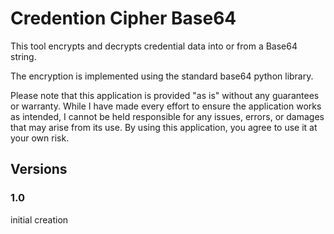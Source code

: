 # Credention Cipher Base64
This tool encrypts and decrypts credential data into or from a Base64 string.

The encryption is implemented using the standard base64 python library.

Please note that this application is provided "as is" without any guarantees or warranty.
While I have made every effort to ensure the application works as intended,
I cannot be held responsible for any issues, errors, or damages that may arise from its use.
By using this application, you agree to use it at your own risk.

## Versions

### 1.0
initial creation
